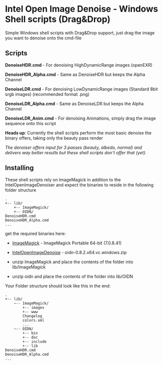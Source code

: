 # Intel Open Image Denoise - Windows Shell scripts (Drag&Drop)

Simple Windows shell scripts with Drag&Drop support, just drag the image you want to denoise onto the cmd-file

## Scripts

**DenoiseHDR.cmd** - For denoising HighDynamicRange images (openEXR)

**DenoiseHDR_Alpha.cmd** - Same as DenoiseHDR but keeps the Alpha Channel

**DenoiseLDR.cmd** - For denoising LowDynamicRange images (Standard 8bit srgb images) (recommended format .png)

**DenoiseLDR_Alpha.cmd** - Same as DenoiseLDR but keeps the Alpha Channel

**DenoiseLDR_Anim.cmd** - For denoising Animations, simply drag the image sequence onto this script

**Heads up**: Currently the shell scripts perform the most basic denoise the binary offers, taking only the beauty pass render

*The denoiser offers input for 3 passes (beauty, albedo, normal) and delivers way better results but these shell scripts don't offer that (yet).*

## Installing

These shell scripts rely on ImageMagick in addition to the IntelOpenImageDenoiser and expect the binaries to reside
in the following folder structure
```
.
+-- lib/
    +-- ImageMagick/
    +-- OIDN/
DenoiseHDR.cmd
DenoiseHDR_Alpha.cmd
...
```
get the required binaries here:

* [ImageMagick](https://imagemagick.org/download/binaries/ImageMagick-7.0.8-41-portable-Q16-x64.zip) - ImageMagick Portable 64-bit (7.0.8.41)

* [IntelOpenImageDenoise](https://github.com/OpenImageDenoise/oidn/releases/download/v0.8.2/oidn-0.8.2.x64.vc14.windows.zip) - oidn-0.8.2.x64.vc.windows.zip

* unzip ImageMagick and place the contents of the folder into lib/ImageMagick

* unzip oidn and place the contents of the folder into lib/OIDN

Your Folder structure should look like this in the end:

```
.
+-- lib/
    ~-- ImageMagick/
        +-- images
        +-- www
        Changelog
        colors.xml
        ...
    ~-- OIDN/
        +-- bin
        +-- doc
        +-- include
        +-- lib
DenoiseHDR.cmd
DenoiseHDR_Alpha.cmd
...
```
